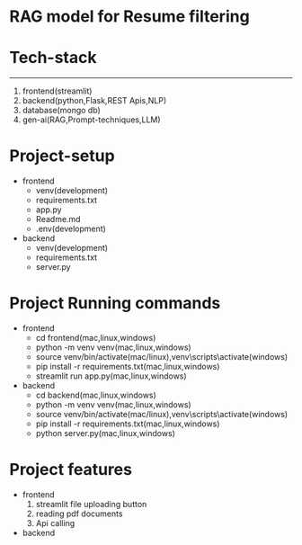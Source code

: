 # RAG model for Resume filtering
# Tech-stack
---------------
1. frontend(streamlit)
2. backend(python,Flask,REST Apis,NLP)
3. database(mongo db)
4. gen-ai(RAG,Prompt-techniques,LLM)

# Project-setup
- frontend
  - venv(development)
  - requirements.txt
  - app.py
  - Readme.md
  - .env(development)
- backend
  - venv(development)
  - requirements.txt
  - server.py
  
# Project Running commands
- frontend
  - cd frontend(mac,linux,windows)
  - python -m venv venv(mac,linux,windows)
  - source venv/bin/activate(mac/linux),venv\scripts\activate(windows)
  - pip install -r requirements.txt(mac,linux,windows)
  - streamlit run app.py(mac,linux,windows)
- backend
  - cd backend(mac,linux,windows)
  - python -m venv venv(mac,linux,windows)
  - source venv/bin/activate(mac/linux),venv\scripts\activate(windows)
  - pip install -r requirements.txt(mac,linux,windows)
  - python server.py(mac,linux,windows)
  
# Project features
- frontend
  1. streamlit file uploading button
  2. reading pdf documents
  3. Api calling
- backend
